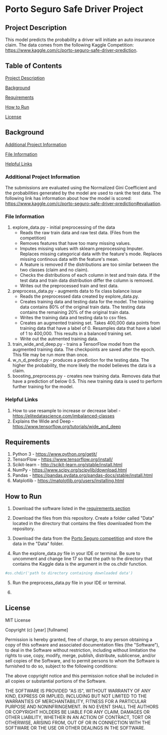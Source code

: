# Porto Seguro Safe Driver Project

## Project Description <a name="descrip"/> 

This model predicts the probability a driver will initiate an auto insurance claim.  The data comes from the following Kaggle Competition: https://www.kaggle.com/c/porto-seguro-safe-driver-prediction. 

## Table of Contents

[Project Description](#descrip) 

[Background](#background)

[Requirements](#requirements)

[How to Run](#run)

[License](#license)
 
## Background <a name="background"/>

[Additional Project Information](#additional)

[File Information](#fileInfo)
 
[Helpful Links](#concepts)

### Additional Project Information <a name="additional"/>

The submissions are evaluated using the Normalized Gini Coefficient and the probabilities generated by the model are used to rank the test data.  The following link has information about how the model is scored: https://www.kaggle.com/c/porto-seguro-safe-driver-prediction#evaluation.  


### File Information <a name="fileInfo"/>

1. explore_data.py - initial preprocessing of the data
    * Reads the raw train data and raw test data.  (Files from the competition)  
    * Removes features that have too many missing values.  
    * Imputes missing values with sklearn.preprocessing Imputer.  Replaces missing categorical data with the feature's mode.  Replaces missing continous data with the feature's mean.  
    * A feature is removed if the distributions are too similar between the two classes (claim and no claim).  
    * Checks the distributions of each column in test and train data.  If the test data and train data distribution differ the column is removed.    
    * Writes out the preprocessed train and test data.  
2. preprocess_data.py - augments data to fix class balance issue
    * Reads the preprocessed data created by explore_data.py. 
    * Creates training data and testing data for the model.  The training data contains 80% of the original train data.  The testing data contains the remaining 20% of the original train data.
    * Writes the training data and testing data to csv files.
    * Creates an augmented training set.  Takes 400,000 data points from training data that have a label of 0. Resamples data that have a label of 1 to 400,000.  This results in a balanced training set.  
    * Write out the autmented training data.
3. train_wide_and_deep.py - trains a TensorFlow model from the augmented training data.  The checkpoints are saved after the epoch.  This file may be run more than once. 
4. w_n_d_predict.py - produces a prediction for the testing data.  The higher the probability, the more likely the model believes the data is a claim.  
5. boosting_preprocess.py - creates new training data.  Removes data that have a prediction of below 0.5.  This new training data is used to perform further training for the model. 

### Helpful Links <a name="concepts"/>

1. How to use resample to increase or decrease label - https://elitedatascience.com/imbalanced-classes
2. Explains the Wide and Deep - https://www.tensorflow.org/tutorials/wide_and_deep


## Requirements <a name="requirements"/>

1. Python 3 - https://www.python.org/getit/
2. TensorFlow - https://www.tensorflow.org/install/
3. Scikit-learn - http://scikit-learn.org/stable/install.html
4. NumPy - https://www.scipy.org/scipylib/download.html
5. Pandas - https://pandas.pydata.org/pandas-docs/stable/install.html
6. Matplotlib - https://matplotlib.org/users/installing.html


## How to Run <a name="run"/>

1. Download the software listed in the [requirements section](#requirements)

2. Download the files from this repository.  Create a folder called "Data" located in the directory that contains the files downloaded from the repository.

3. Download the data from the [Porto Seguro competition](https://www.kaggle.com/c/porto-seguro-safe-driver-prediction/data) and store the data in the "Data" folder.  

4. Run the explore_data.py file in your IDE or terminal.  Be sure to uncomment and change line 17 so that the path to the directory that contains the Kaggle data is the argument in the os.chdir function.
```python
#os.chdir('path to directory containing downloaded data')

```
5. Run the preprocess_data.py file in your IDE or terminal.

6. 

## License <a name="license"/>

MIT License

Copyright (c) [year] [fullname]

Permission is hereby granted, free of charge, to any person obtaining a copy
of this software and associated documentation files (the "Software"), to deal
in the Software without restriction, including without limitation the rights
to use, copy, modify, merge, publish, distribute, sublicense, and/or sell
copies of the Software, and to permit persons to whom the Software is
furnished to do so, subject to the following conditions:

The above copyright notice and this permission notice shall be included in all
copies or substantial portions of the Software.

THE SOFTWARE IS PROVIDED "AS IS", WITHOUT WARRANTY OF ANY KIND, EXPRESS OR
IMPLIED, INCLUDING BUT NOT LIMITED TO THE WARRANTIES OF MERCHANTABILITY,
FITNESS FOR A PARTICULAR PURPOSE AND NONINFRINGEMENT. IN NO EVENT SHALL THE
AUTHORS OR COPYRIGHT HOLDERS BE LIABLE FOR ANY CLAIM, DAMAGES OR OTHER
LIABILITY, WHETHER IN AN ACTION OF CONTRACT, TORT OR OTHERWISE, ARISING FROM,
OUT OF OR IN CONNECTION WITH THE SOFTWARE OR THE USE OR OTHER DEALINGS IN THE
SOFTWARE.





